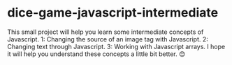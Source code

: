 # dice-game-javascript-intermediate
This small project will help you learn some intermediate concepts of Javascript.
1: Changing the source of an image tag with Javascript.
2: Changing text through Javascript.
3: Working with Javascript arrays.
I hope it will help you understand these concepts a little bit better. 😊
